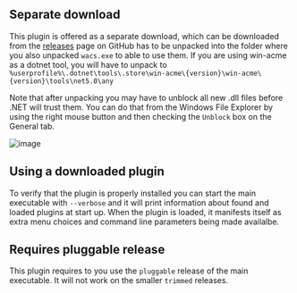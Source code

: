 ## Separate download

This plugin is offered as a separate download, which can be downloaded from the 
[releases](https://github.com/win-acme/win-acme/releases/) page on GitHub has to 
be unpacked into the folder where you also unpacked `wacs.exe` to able to use them. 
If you are using win-acme as a dotnet tool, you will have to unpack to 
`%userprofile%\.dotnet\tools\.store\win-acme\{version}\win-acme\{version}\tools\net5.0\any`

Note that after unpacking you may have to unblock all new .dll files before .NET 
will trust them. You can do that from the Windows File Explorer by using the right 
mouse button and then checking the `Unblock` box on the General tab.

![image](/assets/unblock-dll.png)

## Using a downloaded plugin

To verify that the plugin is properly installed you can start the main executable 
with `--verbose` and it will print information about found and loaded plugins at 
start up. When the plugin is loaded, it manifests itself as extra menu choices and
command line parameters being made availalbe.

## Requires pluggable release

This plugin requires to you use the `pluggable` release of the main executable. It
will not work on the smaller `trimmed` releases.
